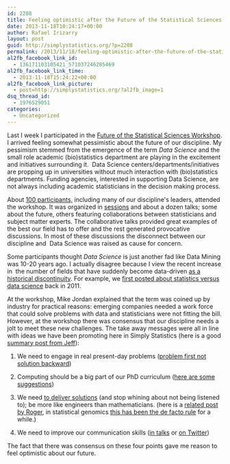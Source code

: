 ```yaml
---
id: 2208
title: Feeling optimistic after the Future of the Statistical Sciences Workshop
date: 2013-11-18T10:24:17+00:00
author: Rafael Irizarry
layout: post
guid: http://simplystatistics.org/?p=2208
permalink: /2013/11/18/feeling-optimistic-after-the-future-of-the-statistical-sciences-workshop/
al2fb_facebook_link_id:
  - 136171103105421_571037246285469
al2fb_facebook_link_time:
  - 2013-11-18T15:24:22+00:00
al2fb_facebook_link_picture:
  - post=http://simplystatistics.org/?al2fb_image=1
dsq_thread_id:
  - 1976529051
categories:
  - Uncategorized
---
```

Last I week I participated in the [Future of the Statistical Sciences Workshop](http://www.statistics2013.org/presentations-and-panelists/). I arrived feeling somewhat pessimistic about the future of our discipline. My pessimism stemmed from the emergence of the term _Data Science_ and the small role academic (bio)statistics department are playing in the excitement and initiatives surrounding it.  Data Science centers/departments/initiatives are propping up in universities without much interaction with (bio)statistics departments. Funding agencies, interested in supporting Data Science, are not always including academic statisticians in the decision making process.

About [100 participants,](http://www.statistics2013.org/workshop-invited-participants/) including many of our discipline's leaders, attended the workshop. It was organized in [sessions](http://www.statistics2013.org/presentations-and-panelists/) and about a dozen talks; some about the future, others featuring collaborations between statisticians and subject matter experts. The collaborative talks provided great examples of the best our field has to offer and the rest generated provocative discussions. In most of these discussions the disconnect between our discipline and  Data Science was raised as cause for concern.

Some participants thought _Data Science_ is just another fad like Data Mining was 10-20 years ago. I actually disagree because I view the recent increase in  the number of fields that have suddenly become data-driven [as a historical discontinuity](http://simplystatistics.org/2013/05/15/the-bright-future-of-applied-statistics/). For example, we [first posted about statistics versus data science](http://simplystatistics.org/2011/11/22/data-scientist-vs-statistician/) back in 2011.

At the workshop, Mike Jordan explained that the term was coined up by industry for practical reasons: emerging companies needed a work force that could solve problems with data and statisticians were not fitting the bill. However, at the workshop there was consensus that our discipline needs a jolt to meet these new challenges. The take away messages were all in line with ideas we have been promoting here in Simply Statistics (here is a good [summary post from Jeff](http://simplystatistics.org/2013/04/15/data-science-only-poses-a-threat-to-biostatistics-if-we-dont-adapt/)):

1. We need to engage in real present-day problems ([problem first not solution backward](http://simplystatistics.org/2013/05/29/what-statistics-should-do-about-big-data-problem-forward-not-solution-backward/))
  
2. Computing should be a big part of our PhD curriculum ([here are some suggestions](http://simplystatistics.org/2013/04/15/data-science-only-poses-a-threat-to-biostatistics-if-we-dont-adapt/))
  
3. We need [to deliver solutions](http://simplystatistics.org/2012/05/28/schlep-blindness-in-statistics/) (and stop whining about not being listened to); be more like engineers than mathematicians. (here is a [related post by Roger](http://simplystatistics.org/2012/06/22/statistics-and-the-science-club/), in statistical genomics [this has been the de facto rule](http://simplystatistics.org/2012/05/24/how-do-we-evaluate-statisticians-working-in-genomics/) for a while.)
  
4. We need to improve our communication skills ([in talks](http://simplystatistics.org/2012/03/05/characteristics-of-my-favorite-statistics-talks/) or [on Twitter](http://simplystatistics.org/2012/01/05/why-all-academics-should-have-professional-twitter/))

The fact that there was consensus on these four points gave me reason
  to feel optimistic about our future.
